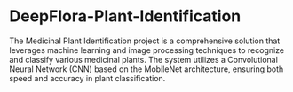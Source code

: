 # DeepFlora-Plant-Identification
The Medicinal Plant Identification project is a comprehensive solution that leverages machine learning and image processing techniques to recognize and classify various medicinal plants.
The system utilizes a Convolutional Neural Network (CNN) based on the MobileNet architecture, ensuring both speed and accuracy in plant classification.
